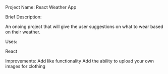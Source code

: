 Project Name:
React Weather App

Brief Description:

An onoing project that will give the user suggestions on what to wear based on their weather.

Uses:

React

Improvements:
Add like functionality
Add the ability to upload your own images for clothing
